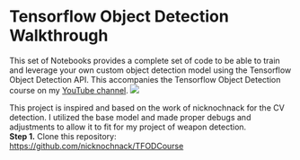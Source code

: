 # Tensorflow Object Detection Walkthrough
<p>This set of Notebooks provides a complete set of code to be able to train and leverage your own custom object detection model using the Tensorflow Object Detection API. This accompanies the Tensorflow Object Detection course on my <a href="https://www.youtube.com/c/nicholasrenotte">YouTube channel</a>. 
<img src="https://i.imgur.com/H3tUyKM.png">

This project is inspired and based on the work of nicknochnack for the CV detection. 
I utilized the base model and made proper debugs and adjustments to allow it to fit for my project of weapon detection.
<br />
<b>Step 1.</b> Clone this repository: https://github.com/nicknochnack/TFODCourse
<br/><br/>
